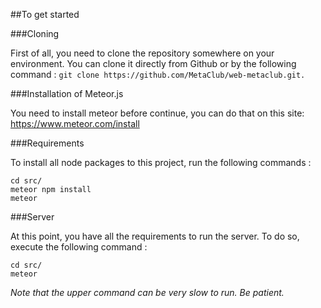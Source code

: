 ##To get started

###Cloning

First of all, you need to clone the repository somewhere on your environment. You can clone it directly from Github or by the following command : `git clone https://github.com/MetaClub/web-metaclub.git.`

###Installation of Meteor.js

You need to install meteor before continue, you can do that on this site: https://www.meteor.com/install

###Requirements

To install all node packages to this project, run the following commands :
```
cd src/
meteor npm install
meteor
```

###Server

At this point, you have all the requirements to run the server. To do so, execute the following command :

```
cd src/
meteor
```

*Note that the upper command can be very slow to run. Be patient.*